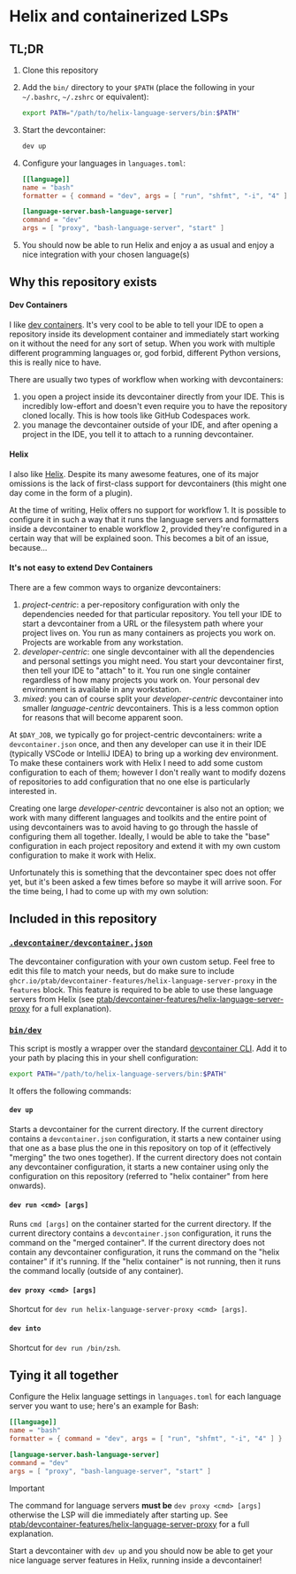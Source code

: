 # Helix and containerized LSPs

## TL;DR

1. Clone this repository
2. Add the `bin/` directory to your `$PATH` (place the following in your `~/.bashrc`, `~/.zshrc` or equivalent):
   ```sh
   export PATH="/path/to/helix-language-servers/bin:$PATH"
   ```
3. Start the devcontainer:
   ```sh
   dev up
   ```
4. Configure your languages in `languages.toml`:

   ```toml
   [[language]]
   name = "bash"
   formatter = { command = "dev", args = [ "run", "shfmt", "-i", "4" ] }

   [language-server.bash-language-server]
   command = "dev"
   args = [ "proxy", "bash-language-server", "start" ]
   ```

5. You should now be able to run Helix and enjoy a as usual and enjoy a nice integration with your chosen language(s)

## Why this repository exists

#### Dev Containers

I like [dev containers](https://containers.dev/). It's very cool to be able to tell your IDE to open a repository inside its development container and immediately start working on it without the need for any sort of setup.
When you work with multiple different programming languages or, god forbid, different Python versions, this is really nice to have.

There are usually two types of workflow when working with devcontainers:

1. you open a project inside its devcontainer directly from your IDE. This is incredibly low-effort and doesn't even require you to have the repository cloned locally. This is how tools like GitHub Codespaces work.
2. you manage the devcontainer outside of your IDE, and after opening a project in the IDE, you tell it to attach to a running devcontainer.

#### Helix

I also like [Helix](https://helix-editor.com/). Despite its many awesome features, one of its major omissions is the lack of first-class support for devcontainers (this might one day come in the form of a plugin).

At the time of writing, Helix offers no support for workflow 1.
It is possible to configure it in such a way that it runs the language servers and formatters inside a devcontainer to enable workflow 2, provided they're configured in a certain way that will be explained soon.
This becomes a bit of an issue, because…

#### It's not easy to extend Dev Containers

There are a few common ways to organize devcontainers:

1. _project-centric_: a per-repository configuration with only the dependencies needed for that particular repository. You tell your IDE to start a devcontainer from a URL or the filesystem path where your project lives on. You run as many containers as projects you work on. Projects are workable from any workstation.
2. _developer-centric_: one single devcontainer with all the dependencies and personal settings you might need. You start your devcontainer first, then tell your IDE to "attach" to it. You run one single container regardless of how many projects you work on. Your personal dev environment is available in any workstation.
3. _mixed_: you can of course split your _developer-centric_ devcontainer into smaller _language-centric_ devcontainers. This is a less common option for reasons that will become apparent soon.

At `$DAY_JOB`, we typically go for project-centric devcontainers: write a `devcontainer.json` once, and then any developer can use it in their IDE (typically VSCode or IntelliJ IDEA) to bring up a working dev environment.
To make these containers work with Helix I need to add some custom configuration to each of them; however I don't really want to modify dozens of repositories to add configuration that no one else is particularly interested in.

Creating one large _developer-centric_ devcontainer is also not an option; we work with many different languages and toolkits and the entire point of using devcontainers was to avoid having to go through the hassle of configuring them all together.
Ideally, I would be able to take the "base" configuration in each project repository and extend it with my own custom configuration to make it work with Helix.

Unfortunately this is something that the devcontainer spec does not offer yet, but it's been asked a few times before so maybe it will arrive soon. For the time being, I had to come up with my own solution:

## Included in this repository

### [`.devcontainer/devcontainer.json`](./.devcontainer/devcontainer.json)

The devcontainer configuration with your own custom setup. Feel free to edit this file to match your needs, but do make sure to include `ghcr.io/ptab/devcontainer-features/helix-language-server-proxy` in the `features` block.
This feature is required to be able to use these language servers from Helix (see [ptab/devcontainer-features/helix-language-server-proxy](https://github.com/ptab/devcontainer-features/blob/main/src/helix-language-server-proxy/README.md) for a full explanation).

### [`bin/dev`](.bin/dev)

This script is mostly a wrapper over the standard [devcontainer CLI](https://github.com/devcontainers/cli). Add it to your path by placing this in your shell configuration:

```sh
export PATH="/path/to/helix-language-servers/bin:$PATH"
```

It offers the following commands:

#### `dev up`

Starts a devcontainer for the current directory.
If the current directory contains a `devcontainer.json` configuration, it starts a new container using that one as a base plus the one in this repository on top of it (effectively "merging" the two ones together).
If the current directory does not contain any devcontainer configuration, it starts a new container using only the configuration on this repository (referred to "helix container" from here onwards).

#### `dev run <cmd> [args]`

Runs `cmd [args]` on the container started for the current directory.
If the current directory contains a `devcontainer.json` configuration, it runs the command on the "merged container".
If the current directory does not contain any devcontainer configuration, it runs the command on the "helix container" if it's running.
If the "helix container" is not running, then it runs the command locally (outside of any container).

#### `dev proxy <cmd> [args]`

Shortcut for `dev run helix-language-server-proxy <cmd> [args]`.

#### `dev into`

Shortcut for `dev run /bin/zsh`.

## Tying it all together

Configure the Helix language settings in `languages.toml` for each language server you want to use; here's an example for Bash:

```toml
[[language]]
name = "bash"
formatter = { command = "dev", args = [ "run", "shfmt", "-i", "4" ] }

[language-server.bash-language-server]
command = "dev"
args = [ "proxy", "bash-language-server", "start" ]
```

> [!IMPORTANT]
> The command for language servers **must be** `dev proxy <cmd> [args]` otherwise the LSP will die immediately after starting up.
> See [ptab/devcontainer-features/helix-language-server-proxy](https://github.com/ptab/devcontainer-features/blob/main/src/helix-language-server-proxy/README.md) for a full explanation.

Start a devcontainer with `dev up` and you should now be able to get your nice language server features in Helix, running inside a devcontainer!
